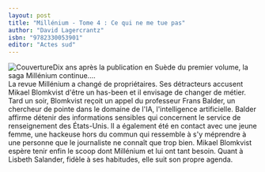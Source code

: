 ```yaml
---
layout: post
title: "Millénium - Tome 4 : Ce qui ne me tue pas"
author: "David Lagercrantz"
isbn: "9782330053901"
editor: "Actes sud"
---
```

![Couverture](/img/9782330053901.jpg)Dix ans après la publication en Suède du premier volume, la saga Millénium continue....  
La revue Millénium a changé de propriétaires. Ses détracteurs accusent Mikael Blomkvist d'être un has-been et il envisage de changer de métier. Tard un soir, Blomkvist reçoit un appel du professeur Frans Balder, un chercheur de pointe dans le domaine de l'IA, l'intelligence artificielle. Balder affirme détenir des informations sensibles qui concernent le service de renseignement des États-Unis. Il a également été en contact avec une jeune femme, une hackeuse hors du commun qui ressemble à s'y méprendre à une personne que le journaliste ne connaît que trop bien. Mikael Blomkvist espère tenir enfin le scoop dont Millénium et lui ont tant besoin. Quant à Lisbeth Salander, fidèle à ses habitudes, elle suit son propre agenda.  